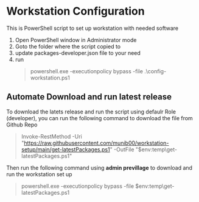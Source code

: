 # Workstation Configuration
This is PowerShell script to set up workstation with needed software
1. Open PowerShell window in Administrator mode
1. Goto the folder where the script copied to
1. update packages-developer.json file to your need
1. run
    > powershell.exe -executionpolicy bypass -file .\config-workstation.ps1

## Automate Download and run latest release
To download the latets release and run the script using defaulr Role (developer), you can run the following command to download the file from Github Repo

> Invoke-RestMethod -Uri "https://raw.githubusercontent.com/munib00/workstation-setup/main/get-latestPackages.ps1" -OutFile "$env:temp\get-latestPackages.ps1"

Then run the following command using **admin previllage** to download and run the workstation set up 

> powershell.exe -executionpolicy bypass -file $env:temp\get-latestPackages.ps1
